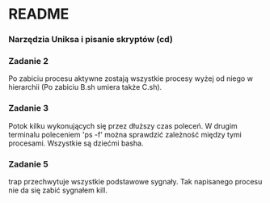 # README #

### Narzędzia Uniksa i pisanie skryptów (cd) ###


### Zadanie 2 ###
Po zabiciu procesu aktywne zostają wszystkie procesy wyżej od niego w hierarchii (Po zabiciu B.sh umiera także C.sh).


### Zadanie 3 ###
Potok kilku wykonujących się przez dłuższy czas poleceń. W drugim terminalu poleceniem 'ps -f' można sprawdzić zależność między tymi procesami. Wszystkie są dziećmi basha.

### Zadanie 5 ###
trap przechwytuje wszystkie podstawowe sygnały. Tak napisanego procesu nie da się zabić sygnałem kill. 
